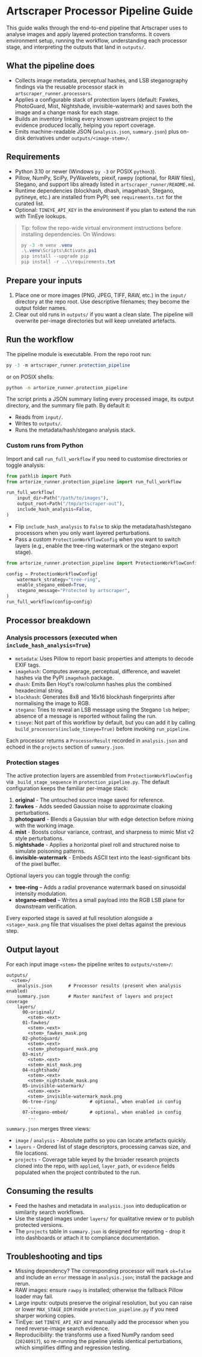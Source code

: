 # Artscraper Processor Pipeline Guide

This guide walks through the end-to-end pipeline that Artscraper uses to analyse images and apply layered protection transforms. It covers environment setup, running the workflow, understanding each processor stage, and interpreting the outputs that land in `outputs/`.

## What the pipeline does
- Collects image metadata, perceptual hashes, and LSB steganography findings via the reusable processor stack in `artscraper_runner.processors`.
- Applies a configurable stack of protection layers (default: Fawkes, PhotoGuard, Mist, Nightshade, invisible-watermark) and saves both the image and a change mask for each stage.
- Builds an inventory linking every known upstream project to the evidence produced locally, helping you report coverage.
- Emits machine-readable JSON (`analysis.json`, `summary.json`) plus on-disk derivatives under `outputs/<image-stem>/`.

## Requirements
- Python 3.10 or newer (Windows `py -3` or POSIX `python3`).
- Pillow, NumPy, SciPy, PyWavelets, piexif, rawpy (optional, for RAW files), Stegano, and support libs already listed in `artscraper_runner/README.md`.
- Runtime dependencies (blockhash, dhash, imagehash, Stegano, pytineye, etc.) are installed from PyPI; see  `requirements.txt` for the curated list. 
- Optional: `TINEYE_API_KEY` in the environment if you plan to extend the run with TinEye lookups.

> Tip: follow the repo-wide virtual environment instructions before installing dependencies. On Windows:
>
> ```powershell
> py -3 -m venv .venv
> .\.venv\Scripts\Activate.ps1
> pip install --upgrade pip
> pip install -r ..\\requirements.txt
> ```

## Prepare your inputs
1. Place one or more images (PNG, JPEG, TIFF, RAW, etc.) in the `input/` directory at the repo root. Use descriptive filenames; they become the output folder names.
2. Clear out old runs in `outputs/` if you want a clean slate. The pipeline will overwrite per-image directories but will keep unrelated artefacts.

## Run the workflow
The pipeline module is executable. From the repo root run:

```powershell
py -3 -m artscraper_runner.protection_pipeline
```

or on POSIX shells:

```bash
python -m artorize_runner.protection_pipeline
```

The script prints a JSON summary listing every processed image, its output directory, and the summary file path. By default it:
- Reads from `input/`.
- Writes to `outputs/`.
- Runs the metadata/hash/stegano analysis stack.

### Custom runs from Python
Import and call `run_full_workflow` if you need to customise directories or toggle analysis:

```python
from pathlib import Path
from artorize_runner.protection_pipeline import run_full_workflow

run_full_workflow(
    input_dir=Path("/path/to/images"),
    output_root=Path("/tmp/artscraper-out"),
    include_hash_analysis=False,
)
```

- Flip `include_hash_analysis` to `False` to skip the metadata/hash/stegano processors when you only want layered perturbations.
- Pass a custom `ProtectionWorkflowConfig` when you want to switch layers (e.g., enable the tree-ring watermark or the stegano export stage).

```python
from artorize_runner.protection_pipeline import ProtectionWorkflowConfig, run_full_workflow

config = ProtectionWorkflowConfig(
    watermark_strategy="tree-ring",
    enable_stegano_embed=True,
    stegano_message="Protected by artscraper",
)
run_full_workflow(config=config)
```

## Processor breakdown

### Analysis processors (executed when `include_hash_analysis=True`)
- `metadata`: Uses Pillow to report basic properties and attempts to decode EXIF tags.
-  `imagehash`: Computes average, perceptual, difference, and wavelet hashes via the PyPI `imagehash` package. 
- `dhash`: Emits Ben Hoyt's row/column hashes plus the combined hexadecimal string.
- `blockhash`: Generates 8x8 and 16x16 blockhash fingerprints after normalising the image to RGB.
- `stegano`: Tries to reveal an LSB message using the Stegano `lsb` helper; absence of a message is reported without failing the run.
- `tineye`: Not part of this workflow by default, but you can add it by calling `build_processors(include_tineye=True)` before invoking `run_pipeline`.

Each processor returns a `ProcessorResult` recorded in `analysis.json` and echoed in the `projects` section of `summary.json`.

### Protection stages
The active protection layers are assembled from `ProtectionWorkflowConfig` via `_build_stage_sequence` in `protection_pipeline.py`. The default configuration keeps the familiar per-image stack:

1. **original** - The untouched source image saved for reference.
2. **fawkes** - Adds seeded Gaussian noise to approximate cloaking perturbations.
3. **photoguard** - Blends a Gaussian blur with edge detection before mixing with the working image.
4. **mist** - Boosts colour variance, contrast, and sharpness to mimic Mist v2 style perturbations.
5. **nightshade** - Applies a horizontal pixel roll and structured noise to simulate poisoning patterns.
6. **invisible-watermark** - Embeds ASCII text into the least-significant bits of the pixel buffer.

Optional layers you can toggle through the config:

- **tree-ring** – Adds a radial provenance watermark based on sinusoidal intensity modulation.
- **stegano-embed** – Writes a small payload into the RGB LSB plane for downstream verification.

Every exported stage is saved at full resolution alongside a `<stage>_mask.png` file that visualises the pixel deltas against the previous step.

## Output layout
For each input image `<stem>` the pipeline writes to `outputs/<stem>/`:

```
outputs/
  <stem>/
    analysis.json      # Processor results (present when analysis enabled)
    summary.json       # Master manifest of layers and project coverage
    layers/
      00-original/
        <stem>.<ext>
      01-fawkes/
        <stem>.<ext>
        <stem>_fawkes_mask.png
      02-photoguard/
        <stem>.<ext>
        <stem>_photoguard_mask.png
      03-mist/
        <stem>.<ext>
        <stem>_mist_mask.png
      04-nightshade/
        <stem>.<ext>
        <stem>_nightshade_mask.png
      05-invisible-watermark/
        <stem>.<ext>
        <stem>_invisible-watermark_mask.png
      06-tree-ring/            # optional, when enabled in config
        ...
      07-stegano-embed/        # optional, when enabled in config
        ...
```

`summary.json` merges three views:
- `image` / `analysis` - Absolute paths so you can locate artefacts quickly.
- `layers` - Ordered list of stage descriptors, processing canvas size, and file locations.
- `projects` - Coverage table keyed by the broader research projects cloned into the repo, with `applied`, `layer_path`, or `evidence` fields populated when the project contributed to the run.

## Consuming the results
- Feed the hashes and metadata in `analysis.json` into deduplication or similarity search workflows.
- Use the staged images under `layers/` for qualitative review or to publish protected versions.
- The `projects` table in `summary.json` is designed for reporting - drop it into dashboards or attach it to compliance documentation.

## Troubleshooting and tips
- Missing dependency? The corresponding processor will mark `ok=false` and include an `error` message in `analysis.json`; install the package and rerun.
- RAW images: ensure `rawpy` is installed; otherwise the fallback Pillow loader may fail.
- Large inputs: outputs preserve the original resolution, but you can raise or lower `MAX_STAGE_DIM` inside `protection_pipeline.py` if you need sharper working copies.
- TinEye: set `TINEYE_API_KEY` and manually add the processor when you need reverse-image search evidence.
- Reproducibility: the transforms use a fixed NumPy random seed (`20240917`), so re-running the pipeline yields identical perturbations, which simplifies diffing and regression testing.


